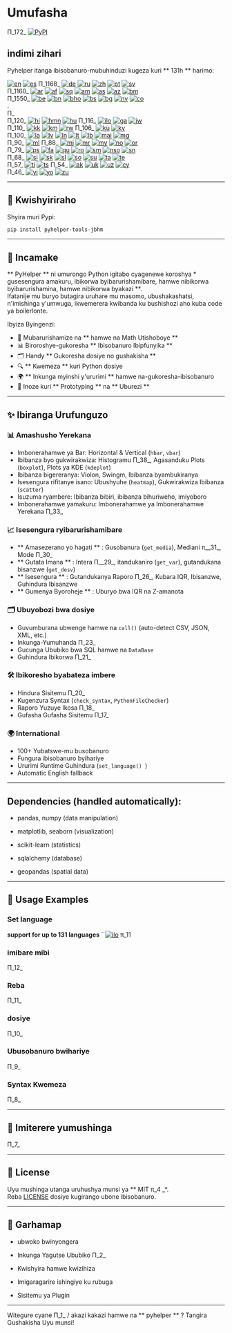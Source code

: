 # Umufasha

Π_172_ [![PyPI](https://img.shields.io/pypi/v/pyhelper-tools-jbhm?style=for-the-badge&label=PyPI&color=blue)](https://pypi.org/project/pyhelper-tools-jbhm/)

## indimi zihari

Pyhelper itanga ibisobanuro-mubuhinduzi kugeza kuri ** 131h ** harimo:

[![en](https://img.shields.io/badge/lang-en-red.svg)](readme/README.md) [![es](https://img.shields.io/badge/lang-es-yellow.svg)](readme/README.es.md) Π_1168_ [![de](https://img.shields.io/badge/lang-de-green.svg)](readme/README.de.md) [![ru](https://img.shields.io/badge/lang-ru-purple.svg)](readme/README.ru.md) [![zh](https://img.shields.io/badge/lang-zh-black.svg)](readme/README.zh.md) [![pt](https://img.shields.io/badge/lang-pt-brightgreen.svg)](readme/README.pt.md) [![sv](https://img.shields.io/badge/lang-sv-blue.svg)](readme/README.sv.md)  
Π_1160_ [![ar](https://img.shields.io/badge/lang-ar-brown.svg)](readme/README.ar.md) [![af](https://img.shields.io/badge/lang-af-orange.svg)](readme/README.af.md) [![sq](https://img.shields.io/badge/lang-sq-blue.svg)](readme/README.sq.md) [![am](https://img.shields.io/badge/lang-am-green.svg)](readme/README.am.md) [![as](https://img.shields.io/badge/lang-as-purple.svg)](readme/README.as.md) [![az](https://img.shields.io/badge/lang-az-lightblue.svg)](readme/README.az.md) [![bm](https://img.shields.io/badge/lang-bm-darkgreen.svg)](readme/README.bm.md)  
Π_1550_ [![be](https://img.shields.io/badge/lang-be-darkblue.svg)](readme/README.be.md) [![bn](https://img.shields.io/badge/lang-bn-teal.svg)](readme/README.bn.md) [![bho](https://img.shields.io/badge/lang-bho-orange.svg)](readme/README.bho.md) [![bs](https://img.shields.io/badge/lang-bs-purple.svg)](readme/README.bm.md) [![bg](https://img.shields.io/badge/lang-bg-green.svg)](readme/README.bg.md) [![ny](https://img.shields.io/badge/lang-ny-red.svg)](readme/README.ny.md) [![co](https://img.shields.io/badge/lang-co-green.svg)](readme/README.co.md)  
.  
Π_  
Π_120_ [![hi](https://img.shields.io/badge/lang-hi-orange.svg)](readme/README.hi.md) [![hmn](https://img.shields.io/badge/lang-hmn-green.svg)](readme/README.hmn.md) [![hu](https://img.shields.io/badge/lang-hu-blue.svg)](readme/README.hu.md) Π_116_ [![ilo](https://img.shields.io/badge/lang-ilo-orange.svg)](readme/README.ilo.md) [![ga](https://img.shields.io/badge/lang-ga-blue.svg)](readme/README.ga.md) [![jw](https://img.shields.io/badge/lang-jw-red.svg)](readme/README.jw.md)  
Π_110_ [![kk](https://img.shields.io/badge/lang-kk-orange.svg)](readme/README.kk.md) [![km](https://img.shields.io/badge/lang-km-green.svg)](readme/README.km.md) [![rw](https://img.shields.io/badge/lang-rw-blue.svg)](readme/README.rw.md) Π_106_ [![ku](https://img.shields.io/badge/lang-ku-green.svg)](readme/README.ku.md) [![ky](https://img.shields.io/badge/lang-ky-red.svg)](readme/README.ky.md)  
Π_100_ [![la](https://img.shields.io/badge/lang-la-orange.svg)](readme/README.la.md) [![lv](https://img.shields.io/badge/lang-lv-green.svg)](readme/README.lv.md) [![ln](https://img.shields.io/badge/lang-ln-blue.svg)](readme/README.ln.md) [![lt](https://img.shields.io/badge/lang-lt-red.svg)](readme/README.lt.md) [![lb](https://img.shields.io/badge/lang-lb-orange.svg)](readme/README.lb.md) [![mai](https://img.shields.io/badge/lang-mai-blue.svg)](readme/README.mai.md) [![mg](https://img.shields.io/badge/lang-mg-red.svg)](readme/README.mg.md)  
Π_90_ [![ml](https://img.shields.io/badge/lang-ml-orange.svg)](readme/README.ml.md) Π_88_ [![mi](https://img.shields.io/badge/lang-mi-blue.svg)](readme/README.mi.md) [![mr](https://img.shields.io/badge/lang-mr-red.svg)](readme/README.mr.md) [![my](https://img.shields.io/badge/lang-my-green.svg)](readme/README.my.md) [![no](https://img.shields.io/badge/lang-no-red.svg)](readme/README.no.md) [![or](https://img.shields.io/badge/lang-or-purple.svg)](readme/README.or.md)  
Π_79_ [![ps](https://img.shields.io/badge/lang-ps-green.svg)](readme/README.ps.md) [![fa](https://img.shields.io/badge/lang-fa-blue.svg)](readme/README.fa.md) [![qu](https://img.shields.io/badge/lang-qu-red.svg)](readme/README.qu.md) [![ro](https://img.shields.io/badge/lang-ro-purple.svg)](readme/README.ro.md) [![sm](https://img.shields.io/badge/lang-sm-orange.svg)](readme/README.sm.md) [![nso](https://img.shields.io/badge/lang-nso-red.svg)](readme/README.nso.md) [![sn](https://img.shields.io/badge/lang-sn-orange.svg)](readme/README.sn.md)  
Π_68_ [![si](https://img.shields.io/badge/lang-si-blue.svg)](readme/README.si.md) [![sk](https://img.shields.io/badge/lang-sk-red.svg)](readme/README.sk.md) [![sl](https://img.shields.io/badge/lang-sl-purple.svg)](readme/README.sl.md) [![so](https://img.shields.io/badge/lang-so-orange.svg)](readme/README.so.md) [![su](https://img.shields.io/badge/lang-su-green.svg)](readme/README.su.md) [![ta](https://img.shields.io/badge/lang-ta-purple.svg)](readme/README.ta.md) [![te](https://img.shields.io/badge/lang-te-green.svg)](readme/README.te.md)  
Π_57_ [![ti](https://img.shields.io/badge/lang-ti-red.svg)](readme/README.ti.md) [![ts](https://img.shields.io/badge/lang-ts-purple.svg)](readme/README.ts.md) Π_54_ [![ak](https://img.shields.io/badge/lang-ak-green.svg)](readme/README.ak.md) [![uk](https://img.shields.io/badge/lang-uk-blue.svg)](readme/README.uk.md) [![uz](https://img.shields.io/badge/lang-uz-orange.svg)](readme/README.uz.md) [![cy](https://img.shields.io/badge/lang-cy-blue.svg)](readme/README.cy.md)  
Π_46_ [![yi](https://img.shields.io/badge/lang-yi-purple.svg)](readme/README.yi.md) [![yo](https://img.shields.io/badge/lang-yo-orange.svg)](readme/README.yo.md) [![zu](https://img.shields.io/badge/lang-zu-green.svg)](readme/README.zu.md)

---


## 🚀 Kwishyiriraho

Shyira muri Pypi:

```bash
pip install pyhelper-tools-jbhm
```

---

## 📖 Incamake

** PyHelper ** ni umurongo Python igitabo cyagenewe koroshya * gusesengura amakuru, ibikorwa byibarurishamibare, hamwe nibikorwa byibarurishamina, hamwe nibikorwa byakazi **.  
Ifatanije mu buryo butagira uruhare mu masomo, ubushakashatsi, n'imishinga y'umwuga, ikwemerera kwibanda ku bushishozi aho kuba code ya boilerlonte.

Ibyiza Byingenzi:
- 🧮 Mubarurishamize na ** hamwe na Math Utishoboye ** 
- 📊 Biroroshye-gukoresha ** Ibisobanuro Ibipfunyika ** 
- 🗂 Handy ** Gukoresha dosiye no gushakisha ** 
- 🔍 ** Kwemeza ** kuri Python dosiye
- 🌍 ** Inkunga myinshi y'ururimi ** hamwe na-gukoresha-ibisobanuro
- 🚀 Inoze kuri ** Prototyping ** na ** Uburezi ** 

---

## ✨ Ibiranga Urufunguzo

### 📊 Amashusho Yerekana
- Imbonerahamwe ya Bar: Horizontal & Vertical (`hbar`, `vbar`)  
- Ibibanza byo gukwirakwiza: Histogramu Π_38_, Agasanduku Plots (`boxplot`), Plots ya KDE (`kdeplot`)  
- Ibibanza bigereranya: Violon, Swingm, Ibibanza byambukiranya  
- Isesengura rifitanye isano: Ubushyuhe (`heatmap`), Gukwirakwiza Ibibanza (`scatter`)  
- Isuzuma ryambere: Ibibanza bibiri, ibibanza bihuriweho, imiyoboro  
- Imbonerahamwe yamakuru: Imbonerahamwe ya Imbonerahamwe Yerekana Π_33_  

### 📈 Isesengura ryibarurishamibare
- ** Amasezerano yo hagati ** : Gusobanura (`get_media`), Mediani π__31_, Mode Π_30_  
- ** Gutata Imana ** : Intera Π__29_, itandukaniro (`get_var`), gutandukana bisanzwe (`get_desv`)  
- ** Isesengura ** : Gutandukanya Raporo Π_26_, Kubara IQR, Ibisanzwe, Guhindura Ibisanzwe  
- ** Gumenya Byoroheje ** : Uburyo bwa IQR na Z-amanota  

### 🗂️ Ubuyobozi bwa dosiye
- Guvumburana ubwenge hamwe na `call()` (auto-detect CSV, JSON, XML, etc.)  
- Inkunga-Yumuhanda Π_23_  
- Gucunga Ububiko bwa SQL hamwe na `DataBase`  
- Guhindura Ibikorwa Π_21_  

### 🛠️ Ibikoresho byabateza imbere
- Hindura Sisitemu Π_20_  
- Kugenzura Syntax (`check_syntax`, `PythonFileChecker`)  
- Raporo Yuzuye Ikosa Π_18_  
- Gufasha Gufasha Sisitemu Π_17_  

### 🌍 International
- 100+ Yubatswe-mu busobanuro  
- Fungura ibisobanuro byihariye  
- Ururimi Runtime Guhindura (`set_language() `)  
- Automatic English fallback  

---

## Dependencies (handled automatically):

- pandas, numpy (data manipulation)

- matplotlib, seaborn (visualization)

- scikit-learn (statistics)

- sqlalchemy (database)

- geopandas (spatial data)

---

## 🔧 Usage Examples

### Set language 

**support for up to 131 languages** 
``[![ilo](https://img.shields.io/badge/lang-ilo-orange.svg)](readme/README.ilo.md) π_11


### imibare mibi
Π_12_

### Reba
Π_11_

### dosiye
Π_10_

### Ubusobanuro bwihariye
Π_9_

### Syntax Kwemeza
Π_8_

---

## 📂 Imiterere yumushinga

Π_7_

---

## 📜 License

Uyu mushinga utanga uruhushya munsi ya ** MIT π_4 _*.  
Reba [LICENSE](LICENSE) dosiye kugirango ubone ibisobanuro.

---

## 🔮 Garhamap

- ubwoko bwinyongera

- Inkunga Yagutse Ububiko Π_2_

- Kwishyira hamwe kwizihiza

- Imigaragarire ishingiye ku rubuga

- Sisitemu ya Plugin

---

Witegure cyane Π_1_ / akazi kakazi hamwe na ** pyhelper ** ? Tangira Gushakisha Uyu munsi!